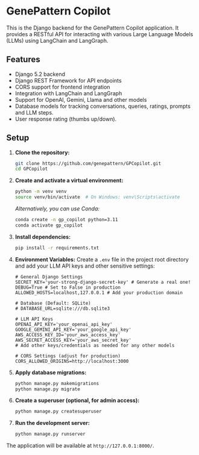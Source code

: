 # GenePattern Copilot

This is the Django backend for the GenePattern Copilot application. It provides a RESTful API for interacting with 
various Large Language Models (LLMs) using LangChain and LangGraph.

## Features

* Django 5.2 backend
* Django REST Framework for API endpoints
* CORS support for frontend integration
* Integration with LangChain and LangGraph
* Support for OpenAI, Gemini, Llama and other models
* Database models for tracking conversations, queries, ratings, prompts and LLM steps.
* User response rating (thumbs up/down).

## Setup

1.  **Clone the repository:**
    ```bash
    git clone https://github.com/genepattern/GPCopilot.git
    cd GPCopilot
    ```

2.  **Create and activate a virtual environment:**
    ```bash
    python -m venv venv
    source venv/bin/activate  # On Windows: venv\Scripts\activate
    ```
    
    *Alternatively, you can use Conda:*

    ```bash
    conda create -n gp_copilot python=3.11
    conda activate gp_copilot
    ```

3.  **Install dependencies:**
    ```bash
    pip install -r requirements.txt
    ```

4.  **Environment Variables:**
    Create a `.env` file in the project root directory and add your LLM API keys and other sensitive settings:

    ```dotenv
    # General Django Settings
    SECRET_KEY='your-strong-django-secret-key' # Generate a real one!
    DEBUG=True # Set to False in production
    ALLOWED_HOSTS=localhost,127.0.0.1 # Add your production domain

    # Database (Default: SQLite)
    # DATABASE_URL=sqlite:///db.sqlite3

    # LLM API Keys
    OPENAI_API_KEY='your_openai_api_key'
    GOOGLE_GEMINI_API_KEY='your_google_api_key'
    AWS_ACCESS_KEY_ID='your_aws_access_key'
    AWS_SECRET_ACCESS_KEY='your_aws_secret_key'
    # Add other keys/credentials as needed for any other models

    # CORS Settings (adjust for production)
    CORS_ALLOWED_ORIGINS=http://localhost:3000
    ```

5.  **Apply database migrations:**
    ```bash
    python manage.py makemigrations
    python manage.py migrate
    ```

6.  **Create a superuser (optional, for admin access):**
    ```bash
    python manage.py createsuperuser
    ```

7.  **Run the development server:**
    ```bash
    python manage.py runserver
    ```

The application will be available at `http://127.0.0.1:8000/`.
